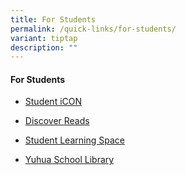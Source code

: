 ```yaml
---
title: For Students
permalink: /quick-links/for-students/
variant: tiptap
description: ""
---
```

<h4><strong>For Students</strong></h4>
<ul data-tight="true" class="tight">
<li>
<p><a href="https://workspace.google.com/dashboard" rel="noopener noreferrer nofollow" target="_blank">Student iCON</a>
</p>
</li>
<li>
<p><a href="https://www.nlb.gov.sg/discovereads/" rel="noopener noreferrer nofollow" target="_blank">Discover Reads</a>
</p>
</li>
<li>
<p><a href="https://vle.learning.moe.edu.sg/login" rel="noopener noreferrer nofollow" target="_blank">Student Learning Space</a>
</p>
</li>
<li>
<p><a href="https://schoolibrary.moe.edu.sg/yuhuapri" rel="noopener noreferrer nofollow" target="_blank">Yuhua School Library</a>
</p>
<p></p>
</li>
</ul>
<p></p>